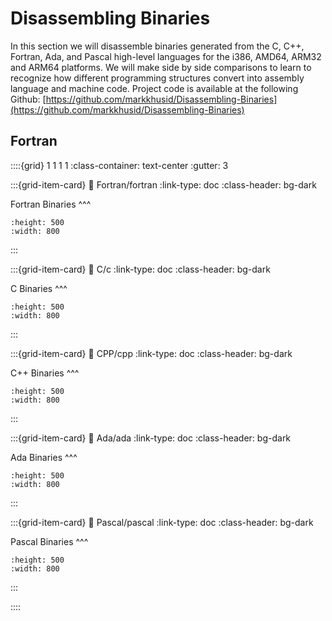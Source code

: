 # Disassembling Binaries

In this section we will disassemble binaries generated from the C, C++, Fortran, Ada, and Pascal high-level languages for the i386, AMD64, ARM32 and ARM64 platforms.  We will make side by side comparisons to learn to recognize how different programming structures convert into assembly language and machine code.  Project code is available at the following Github: [https://github.com/markkhusid/Disassembling-Binaries](https://github.com/markkhusid/Disassembling-Binaries)

## Fortran
::::{grid} 1 1 1 1
:class-container: text-center
:gutter: 3

:::{grid-item-card}
:link: Fortran/fortran
:link-type: doc
:class-header: bg-dark

Fortran Binaries
^^^
```{image} images/Fortran/fortran_splash.jpg
:height: 500
:width: 800
```
:::

:::{grid-item-card}
:link: C/c
:link-type: doc
:class-header: bg-dark

C Binaries
^^^
```{image} images/C/c_splash.jpg
:height: 500
:width: 800
```
:::

:::{grid-item-card}
:link: CPP/cpp
:link-type: doc
:class-header: bg-dark

C++ Binaries
^^^
```{image} images/CPP/cpp_splash.jpg
:height: 500
:width: 800
```
:::

:::{grid-item-card}
:link: Ada/ada
:link-type: doc
:class-header: bg-dark

Ada Binaries
^^^
```{image} images/Ada/ada_splash.jpg
:height: 500
:width: 800
```
:::

:::{grid-item-card}
:link: Pascal/pascal
:link-type: doc
:class-header: bg-dark

Pascal Binaries
^^^
```{image} images/Pascal/pascal_splash.jpg
:height: 500
:width: 800
```
:::

::::
